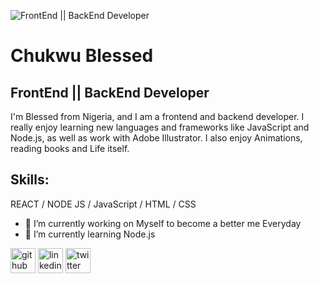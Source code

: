 ![FrontEnd || BackEnd Developer](https://camo.githubusercontent.com/e20822b4282c07ffd010cd05f855a6561d3b62358ca9e607e4901288dd748fcb/68747470733a2f2f63646e2e6472696262626c652e636f6d2f75736572732f323133313939332f73637265656e73686f74732f343934383733362f74686f75676874776f726b732d6769665f6472696262626c652e676966)

# Chukwu Blessed
## FrontEnd || BackEnd Developer


I'm Blessed from Nigeria, and I am a frontend and backend developer. I really enjoy learning new languages and frameworks like JavaScript and Node.js, as well as work with Adobe Illustrator. I also enjoy Animations, reading books and Life itself.

## Skills: 
REACT / NODE JS / JavaScript / HTML / CSS

- 🔭 I’m currently working on Myself to become a better me Everyday 
- 🌱 I’m currently learning Node.js 


[<img src='https://cdn.jsdelivr.net/npm/simple-icons@3.0.1/icons/github.svg' alt='github' height='40'>](https://github.com/Chukwu-Blessed)  [<img src='https://cdn.jsdelivr.net/npm/simple-icons@3.0.1/icons/linkedin.svg' alt='linkedin' height='40'>](https://www.linkedin.com/in/Chukwu-Blessed/)  [<img src='https://cdn.jsdelivr.net/npm/simple-icons@3.0.1/icons/twitter.svg' alt='twitter' height='40'>](https://twitter.com/GodBlessed)  


